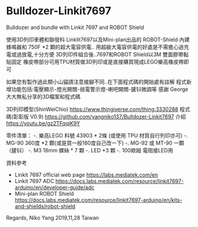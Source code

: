 # Bulldozer-Linkit7697
Bulldozer and bundle with Linkit 7697 and ROBOT Shield 

使用3D列印車體和聯發科 Linklit7697以及Mini-plan出品的 ROBOT-Shield 
內建蜂鳴器和 750F *2 顆的超大電容供電..
用超級大電容供電的好處是不需擔心過充電或過放電,十分方便
3D列印件組合後..7697和ROBOT Shield以3M 雙面膠帶黏貼固定
橡皮帶部分可用TPU材質做3D列印或是直接購買現成LEGO樂高橡皮帶即可

如果您有製作過此類小山貓請注意接腳不同..在下面程式碼的開始處有註解
程式新增功能包括:電壓顯示-燈光開關-弱電警示燈-喇吧開關-鏟钭微調等
感謝 George大大無私分享的3D檔案和程式碼

3D列印模型(ShinWeiChio) https://www.thingiverse.com/thing:3330288
程式碼(彰彰版 V0.9) https://github.com/yangniko137/Bulldozer-Linkit7697
介紹 https://youtu.be/gz2TFqqiK9Y

零件清單：
-. 樂高LEGO 料號 43903 * 2條 (或使用 TPU 材質自行列印亦可) 
-. MG-90 360度 *2 顆(或是買一般180度自己改一下) 
-. MG-92 或 MT-90 一顆 （鏟钭） 
-. M3 18mm 螺絲 * 7 顆 
-. LED *3 顆 
-. 100歐姆 電阻接LED用 

資料參考
- Linkit 7697 official web page https://labs.mediatek.com/en
- Linkit 7697 ADC https://docs.labs.mediatek.com/resource/linkit7697-arduino/en/developer-guide/adc
- Mini-plan ROBOT Shield https://docs.labs.mediatek.com/resource/linkit7697-arduino/en/kits-and-shields/robot-shield

Regards,
Niko Yang 2019,11,28 Taiwan 
